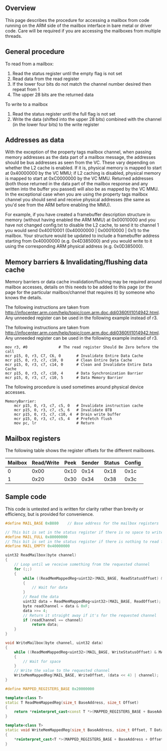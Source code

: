 ## Overview
This page describes the procedure for accessing a mailbox from code running on the ARM side of the mailbox interface in bare metal or driver code. Care will be required if you are accessing the mailboxes from multiple threads.

## General procedure
To read from a mailbox:

1. Read the status register until the empty flag is not set
2. Read data from the read register
3. If the lower four bits do not match the channel number desired then repeat from 1
4. The upper 28 bits are the returned data

To write to a mailbox

1. Read the status register until the full flag is not set
2. Write the data (shifted into the upper 28 bits) combined with the channel (in the lower four bits) to the write register

## Addresses as data
With the exception of the property tags mailbox channel, when passing memory addresses as the data part of a mailbox message, the addresses should be bus addresses as seen from the VC.
These vary depending on whether the L2 cache is enabled. If it is, physical memory is mapped to start at 0x40000000 by the VC MMU; if L2 caching is disabled, physical memory is mapped to start at 0xC0000000 by the VC MMU.
Returned addresses (both those returned in the data part of the mailbox response and any written into the buffer you passed) will also be as mapped by the VC MMU. In the exceptional case when you are using the property tags mailbox channel you should send and receive physical addresses (the same as you'd see from the ARM before enabling the MMU).

For example, if you have created a framebuffer description structure in memory (without having enabled the ARM MMU) at 0x00010000 and you have not changed config.txt to disable the L2 cache, to send it to channel 1 you would send 0x40010001 (0x40000000 | 0x00010000 | 0x1) to the mailbox. 
Your structure would be updated to include a framebuffer address starting from 0x40000000 (e.g. 0x4D385000) and you would write to it using the corresponding ARM physical address (e.g. 0x0D385000).

## Memory barriers & Invalidating/flushing data cache
Memory barriers or data cache invalidation/flushing may be required around mailbox accesses, details on this needs to be added to this page (or the page for the particular mailbox/channel that requires it) by someone who knows the details.

The following instructions are taken from http://infocenter.arm.com/help/topic/com.arm.doc.ddi0360f/I1014942.html. Any unneeded register can be used in the following example instead of r3.

The following instructions are taken from http://infocenter.arm.com/help/topic/com.arm.doc.ddi0360f/I1014942.html. Any unneeded register can be used in the following example instead of r3.
````
mov r3, #0				# The read register Should Be Zero before the call
mcr p15, 0, r3, C7, C6, 0		# Invalidate Entire Data Cache
mcr p15, 0, r3, c7, c10, 0		# Clean Entire Data Cache
mcr p15, 0, r3, c7, c14, 0		# Clean and Invalidate Entire Data Cache
mcr p15, 0, r3, c7, c10, 4		# Data Synchronization Barrier
mcr p15, 0, r3, c7, c10, 5		# Data Memory Barrier
````
The following procedure is used sometimes around physical device accesses.
````
MemoryBarrier:
	mcr p15, 0, r3, c7, c5, 0	# Invalidate instruction cache
	mcr p15, 0, r3, c7, c5, 6	# Invalidate BTB
	mcr p15, 0, r3, c7, c10, 4	# Drain write buffer
	mcr p15, 0, r3, c7, c5, 4	# Prefetch flush
	mov pc, lr					# Return
````

## Mailbox registers

The following table shows the register offsets for the different mailboxes.

| Mailbox | Read/Write | Peek | Sender | Status | Config |
| ------- | ---------- | ---- | ------ | ------ | ------ |
| 0 | 0x00 | 0x10 | 0x14 | 0x18 | 0x1c |
| 1 | 0x20 | 0x30 | 0x34 | 0x38 | 0x3c |

## Sample code
This code is untested and is written for clarity rather than brevity or efficiency, but is provided for convenience.

```c++
#define MAIL_BASE 0xB880	// Base address for the mailbox registers

// This bit is set in the status register if there is no space to write into the mailbox
#define MAIL_FULL 0x80000000
// This bit is set in the status register if there is nothing to read from the mailbox
#define MAIL_EMPTY 0x40000000

uint32 ReadMailbox(byte channel)
{
	// Loop until we receive something from the requested channel
	for (;;)
	{
		while ((ReadMemMappedReg<uint32>(MAIL_BASE, ReadStatusOffset) & MAIL_EMPTY) != 0)
		{
			// Wait for data
		}
		// Read the data
		uint32 data = ReadMemMappedReg<uint32>(MAIL_BASE, ReadOffset);
		byte readChannel = data & 0xF;
		data >>= 4;
		// Return it straight away if it's for the requested channel
		if (readChannel == channel)
			return data;
	}
}

void WriteMailbox(byte channel, uint32 data)
{
	while ((ReadMemMappedReg<uint32>(MAIL_BASE, WriteStatusOffset) & MAIL_FULL) != 0)
	{
		// Wait for space
	}
	// Write the value to the requested channel
	WriteMemMappedReg(MAIL_BASE, WriteOffset, (data << 4) | channel);
}

#define MAPPED_REGISTERS_BASE 0x20000000

template<class T>
static T ReadMemMappedReg(size_t BaseAddress, size_t Offset)
{
	return *reinterpret_cast<const T *>(MAPPED_REGISTERS_BASE + BaseAddress + Offset);
}

template<class T>
static void WriteMemMappedReg(size_t BaseAddress, size_t Offset, T Data)
{
	*reinterpret_cast<T *>(MAPPED_REGISTERS_BASE + BaseAddress + Offset) = Data;
}
```
